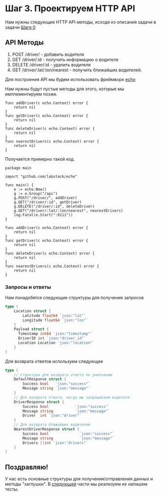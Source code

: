 # Шаг 3. Проектируем HTTP API
Нам нужны следующие HTTP API методы, исходя из описания задачи в задачи [Шаге 0](../step00/README.md)
## API Методы

1. POST /driver/ - добавить водителя
2. GET /driver/:id - получить информацию о водителе
3. DELETE /driver/:id - удалить водителя
4. GET /driver/:lat/:lon/nearest - получить ближайших водителей.

Для построения API мы будем использовать фреймворк [echo](http://echo.labstack.com)

Нам нужны будут пустые методы для этого, которые мы имплементируем позже.

```
func addDriver(c echo.Context) error {
	return nil
}
func getDriver(c echo.Context) error {
	return nil
}
func deleteDriver(c echo.Context) error {
	return nil
}
func nearestDrivers(c echo.Context) error {
	return nil
}
```

Получается примерно такой код.
```
package main

import "github.com/labstack/echo"

func main() {
	e := echo.New()
	g := e.Group("/api")
	g.POST("/driver/", addDriver)
	g.GET("/driver/:id", getDriver)
	g.DELETE("/driver/:id", deleteDriver)
	g.GET("/driver/:lat/:lon/nearest", nearestDrivers)
	log.Fatal(e.Start(":9111"))
}

func addDriver(c echo.Context) error {
	return nil
}
func getDriver(c echo.Context) error {
	return nil
}
func deleteDriver(c echo.Context) error {
	return nil
}
func nearestDrivers(c echo.Context) error {
	return nil
}
```

### Запросы и ответы
Нам понадобятся следующие структуры для получения запросов
```Go
type (
    Location struct {
        Latitude float64 `json:"lat"`
        Longitude float64 `json:"lon"`
    }
    Payload struct {
      Timestamp int64 `json:"timestamp"`
      DriverID int `json:"driver_id"`
      Location Location `json:"location"`
    }
)
```
Для возврата ответов используем следующее
```Go
type (
	// Структура для возврата ответа по умолчанию
	DefaultResponse struct {
		Success bool   `json:"success"`
		Message string `json:"message"`
	}
	// Для возврата ответа, когда мы запрашиваем водителя
	DriverResponse struct {
		Success bool            `json:"success"`
		Message string          `json:"message"`
		Driver  int `json:"driver"`
	}
	// Для возврата ближайших водителей
	NearestDriverResponse struct {
		Success bool              `json:"success"`
		Message string            `json:"message"`
		Drivers []int `json:"drivers"`
	}
)
```

## Поздравляю!
У нас есть основные структуры для получения/отправления данных и методы "заглушки". В [следующей](../step04/README.md) части мы реализуем их напишем тесты.
